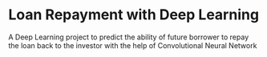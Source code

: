 # Loan Repayment with Deep Learning
 A Deep Learning project to predict the ability of future borrower to repay the loan back to the investor with the help of Convolutional Neural Network
